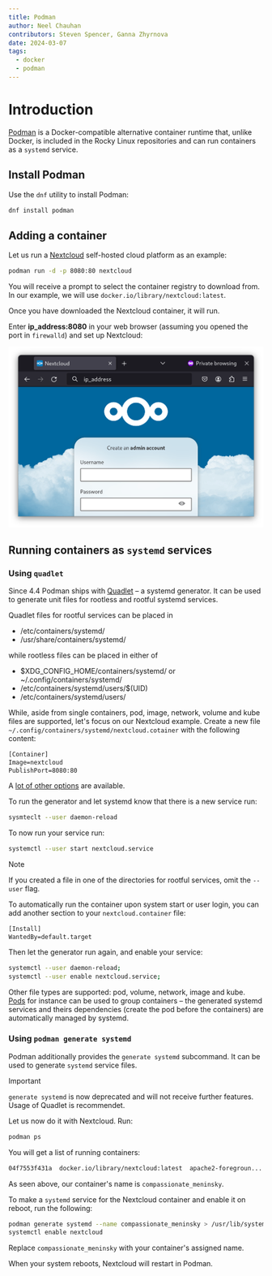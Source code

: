 ```yaml
---
title: Podman
author: Neel Chauhan
contributors: Steven Spencer, Ganna Zhyrnova
date: 2024-03-07
tags:
  - docker
  - podman
---
```


# Introduction

[Podman](https://podman.io/) is a Docker-compatible alternative container runtime that, unlike Docker, is included in the Rocky Linux repositories and can run containers as a `systemd` service.

## Install Podman

Use the `dnf` utility to install Podman:

```bash
dnf install podman
```

## Adding a container

Let us run a [Nextcloud](https://nextcloud.com/) self-hosted cloud platform as an example:

```bash
podman run -d -p 8080:80 nextcloud
```

You will receive a prompt to select the container registry to download from. In our example, we will use `docker.io/library/nextcloud:latest`.

Once you have downloaded the Nextcloud container, it will run.

Enter **ip_address:8080** in your web browser (assuming you opened the port in `firewalld`) and set up Nextcloud:

![Nextcloud in container](../images/podman_nextcloud.png)

## Running containers as `systemd` services

### Using `quadlet`

Since 4.4 Podman ships with [Quadlet](https://docs.podman.io/en/latest/markdown/podman-systemd.unit.5.html) – a systemd generator. It can be used to generate unit files for rootless and rootful systemd services.

Quadlet files for rootful services can be placed in 

- /etc/containers/systemd/
- /usr/share/containers/systemd/

while rootless files can be placed in either of

- $XDG_CONFIG_HOME/containers/systemd/ or ~/.config/containers/systemd/
- /etc/containers/systemd/users/$(UID)
- /etc/containers/systemd/users/

While, aside from single containers, pod, image, network, volume and kube files are supported, let's focus on our Nextcloud example. Create a new file `~/.config/containers/systemd/nextcloud.cotainer` with the following content:

```systemd
[Container]
Image=nextcloud
PublishPort=8080:80
```

A [lot of other options](https://docs.podman.io/en/latest/markdown/podman-systemd.unit.5.html#container-units-container) are available.

To run the generator and let systemd know that there is a new service run:

```bash
sysmteclt --user daemon-reload
```

To now run your service run:

```bash
systemctl --user start nextcloud.service
```

> [!NOTE]
> If you created a file in one of the directories for rootful services, omit the `--user` flag.

To automatically run the container upon system start or user login, you can add another section to your `nextcloud.container` file:

```systemd
[Install]
WantedBy=default.target
```

Then let the generator run again, and enable your service:

```bash
systemctl --user daemon-reload;
systemctl --user enable nextcloud.service;
```

Other file types are supported: pod, volume, network, image and kube. [Pods](https://docs.podman.io/en/latest/markdown/podman-systemd.unit.5.html#pod-units-pod) for instance can be used to group containers – the generated systemd services and theirs dependencies (create the pod before the containers) are automatically managed by systemd.

### Using `podman generate systemd`

Podman additionally provides the `generate systemd` subcommand. It can be used to generate `systemd` service files. 

> [!IMPORTANT]
> `generate systemd` is now deprecated and will not receive further features. Usage of Quadlet is recommendet.

Let us now do it with Nextcloud. Run:

```bash
podman ps
```

You will get a list of running containers:

```bash
04f7553f431a  docker.io/library/nextcloud:latest  apache2-foregroun...  5 minutes ago  Up 5 minutes  0.0.0.0:8080->80/tcp  compassionate_meninsky
```

As seen above, our container's name is `compassionate_meninsky`.

To make a `systemd` service for the Nextcloud container and enable it on reboot, run the following:

```bash
podman generate systemd --name compassionate_meninsky > /usr/lib/systemd/system/nextcloud.service
systemctl enable nextcloud
```

Replace `compassionate_meninsky` with your container's assigned name.

When your system reboots, Nextcloud will restart in Podman.
